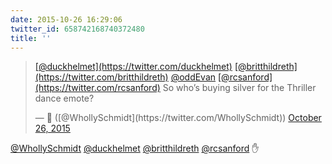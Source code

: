 ```yaml
---
date: 2015-10-26 16:29:06
twitter_id: 658742168740372480
title: ''
---
```


<blockquote class="twitter-tweet"><p lang="en" dir="ltr"><a href="https://twitter.com/duckhelmet?ref_src=twsrc%5Etfw">[@duckhelmet](https://twitter.com/duckhelmet)</a> <a href="https://twitter.com/britthildreth?ref_src=twsrc%5Etfw">[@britthildreth](https://twitter.com/britthildreth)</a> <a href="https://twitter.com/oddEvan?ref_src=twsrc%5Etfw">@oddEvan</a> <a href="https://twitter.com/rcsanford?ref_src=twsrc%5Etfw">[@rcsanford](https://twitter.com/rcsanford)</a> So who’s buying silver for the Thriller dance emote?</p>&mdash; 🤧 ([@WhollySchmidt](https://twitter.com/WhollySchmidt)) <a href="https://twitter.com/WhollySchmidt/status/658741949902532608?ref_src=twsrc%5Etfw">October 26, 2015</a></blockquote>
<script async src="https://platform.twitter.com/widgets.js" charset="utf-8"></script>

[@WhollySchmidt](https://twitter.com/WhollySchmidt) [@duckhelmet](https://twitter.com/duckhelmet) [@britthildreth](https://twitter.com/britthildreth) [@rcsanford](https://twitter.com/rcsanford) ✋
